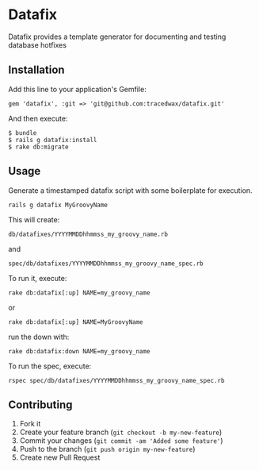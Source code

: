 # Datafix

Datafix provides a template generator for documenting and testing database hotfixes

## Installation

Add this line to your application's Gemfile:

    gem 'datafix', :git => 'git@github.com:tracedwax/datafix.git'

And then execute:

    $ bundle
    $ rails g datafix:install
    $ rake db:migrate

## Usage

Generate a timestamped datafix script with some boilerplate for execution.

    rails g datafix MyGroovyName

This will create:

    db/datafixes/YYYYMMDDhhmmss_my_groovy_name.rb

and

    spec/db/datafixes/YYYYMMDDhhmmss_my_groovy_name_spec.rb

To run it, execute:

    rake db:datafix[:up] NAME=my_groovy_name

or

    rake db:datafix[:up] NAME=MyGroovyName

run the down with:

    rake db:datafix:down NAME=my_groovy_name

To run the spec, execute:

    rspec spec/db/datafixes/YYYYMMDDhhmmss_my_groovy_name_spec.rb

## Contributing

1. Fork it
2. Create your feature branch (`git checkout -b my-new-feature`)
3. Commit your changes (`git commit -am 'Added some feature'`)
4. Push to the branch (`git push origin my-new-feature`)
5. Create new Pull Request

